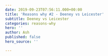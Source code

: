 ```yaml
---
date: 2019-09-23T07:56:11.000+00:00
title: 'Reasons why #2 - Deeney vs Leicester'
subtitle: Deeney vs Leicester
categories: reasons-why
hero: ''
author: Ash
published: false
hero_source: ''

---
```

